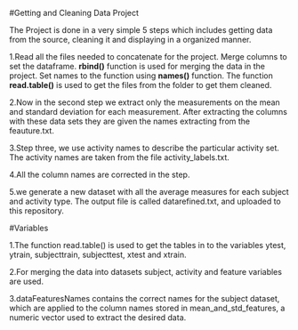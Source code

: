 #Getting  and Cleaning Data ProjectThe Project is done in a very simple 5 steps which includes getting data from the source, cleaning it and displaying in a organized manner.1.Read all the files needed to concatenate for the project. Merge columns to  set the dataframe. **rbind()** function is used for merging the data in the project. Set names to the function using **names()** function. The function **read.table()** is used to get the files from the folder to get them cleaned.2.Now in the second step we extract only the measurements on the mean and standard deviation for each measurement. After extracting the columns with these data sets they are given the names extracting from the feauture.txt.3.Step three, we use activity names to describe the particular activity set. The activity names are taken from the file activity_labels.txt.4.All the column names are corrected in the step.5.we generate a new dataset with all the average measures for each subject and activity type. The output file is called datarefined.txt, and uploaded to this repository.#Variables1.The function read.table() is used to get the tables in to the variables ytest, ytrain,subjecttrain, subjecttest, xtest and xtrain.2.For merging the data into datasets subject, activity and feature variables are used.3.dataFeaturesNames contains the correct names for the subject dataset, which are applied to the column names stored in mean_and_std_features, a numeric vector used to extract the desired data.